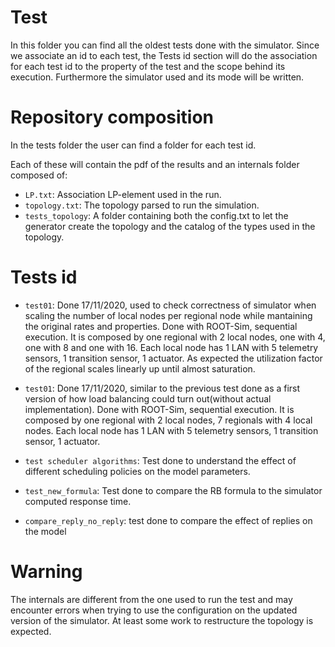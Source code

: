 # Test
In this folder you can find all the oldest tests done with the simulator. Since we associate an id to each test, the Tests id section will do the association for each test id to the property of the test and the scope behind its execution. Furthermore the simulator used and its mode will be written.

# Repository composition
In the tests folder the user can find a folder for each test id.

Each of these will contain the pdf of the results and an internals folder composed of:
- `LP.txt`: Association LP-element used in the run.
- `topology.txt`: The topology parsed to run the simulation.
- `tests_topology`: A folder containing both the config.txt to let the generator create the topology and the catalog of the types used in the topology.

# Tests id

- `test01`: Done 17/11/2020, used to check correctness of simulator when scaling the number of local nodes per regional node while mantaining the original rates and properties. Done with ROOT-Sim, sequential execution. It is composed by one regional with 2 local nodes, one with 4, one with 8 and one with 16. Each local node has 1 LAN with 5 telemetry sensors, 1 transition sensor, 1 actuator. As expected the utilization factor of the regional scales linearly up until almost saturation.

- `test01`: Done 17/11/2020, similar to the previous test done as a first version of how load balancing could turn out(without actual implementation). Done with ROOT-Sim, sequential execution. It is composed by one regional with 2 local nodes, 7 regionals with 4 local nodes. Each local node has 1 LAN with 5 telemetry sensors, 1 transition sensor, 1 actuator.

- `test scheduler algorithms`: Test done to understand the effect of different scheduling policies on the model parameters.

- `test_new_formula`: Test done to compare the RB formula to the simulator computed response time.

- `compare_reply_no_reply`: test done to compare the effect of replies on the model

# Warning
The internals are different from the one used to run the test and may encounter errors when trying to use the configuration on the updated version of the simulator. At least some work to restructure the topology is expected.
